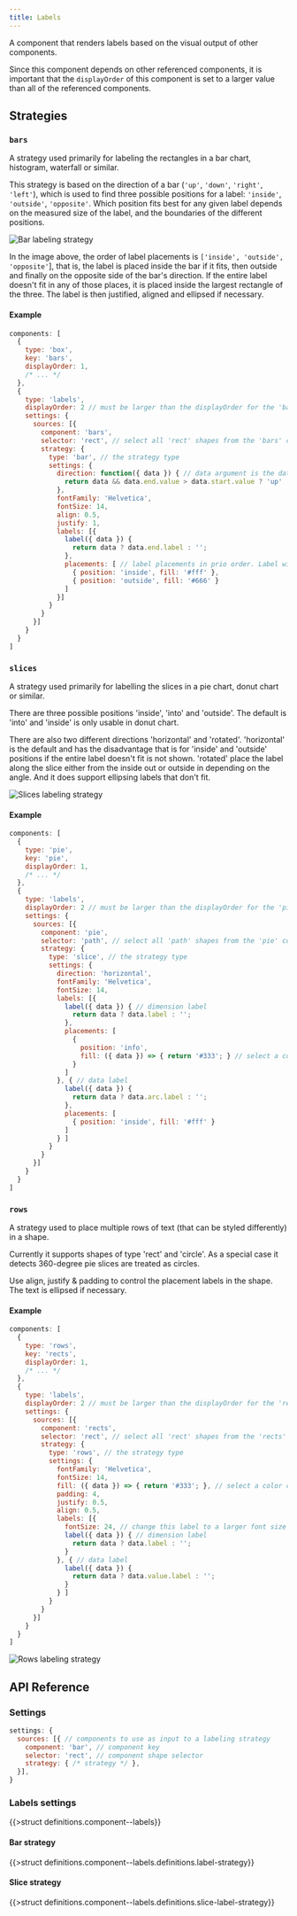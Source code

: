 ```yaml
---
title: Labels
---
```


A component that renders labels based on the visual output of other components.

Since this component depends on other referenced components, it is important that the `displayOrder` of this component is set to a larger value than all of the referenced components.

## Strategies

### `bars`

A strategy used primarily for labeling the rectangles in a bar chart, histogram, waterfall or similar.

This strategy is based on the direction of a bar (`'up'`, `'down'`, `'right'`, `'left'`), which is used to find three possible positions for a label: `'inside'`, `'outside'`, `'opposite'`. Which position fits best for any given label depends on the measured size of the label, and the boundaries of the different positions.

![Bar labeling strategy](/img/bar-labels.png)

In the image above, the order of label placements is `['inside', 'outside', 'opposite'`], that is, the label is placed inside the bar if it fits, then outside and finally on the opposite side of the bar's direction. If the entire label doesn't fit in any of those places, it is placed inside the largest rectangle of the three.
The label is then justified, aligned and ellipsed if necessary.

#### Example

```js
components: [
  {
    type: 'box',
    key: 'bars',
    displayOrder: 1,
    /* ... */
  },
  {
    type: 'labels',
    displayOrder: 2 // must be larger than the displayOrder for the 'bars' component
    settings: {
      sources: [{
        component: 'bars',
        selector: 'rect', // select all 'rect' shapes from the 'bars' component
        strategy: {
          type: 'bar', // the strategy type
          settings: {
            direction: function({ data }) { // data argument is the data bound to the shape in the referenced component
              return data && data.end.value > data.start.value ? 'up' : 'down'
            },
            fontFamily: 'Helvetica',
            fontSize: 14,
            align: 0.5,
            justify: 1,
            labels: [{
              label({ data }) {
                return data ? data.end.label : '';
              },
              placements: [ // label placements in prio order. Label will be placed in the first place it fits into
                { position: 'inside', fill: '#fff' },
                { position: 'outside', fill: '#666' }
              ]
            }]
          }
        }
      }]
    }
  }
]
```

### `slices`

A strategy used primarily for labelling the slices in a pie chart, donut chart or similar.

There are three possible positions 'inside', 'into' and 'outside'.
The default is 'into' and 'inside' is only usable in donut chart.

There are also two different directions 'horizontal' and 'rotated'.
'horizontal' is the default and has the disadvantage that is for 'inside' and 'outside' positions if the entire label doesn't fit is not shown.
'rotated' place the label along the slice either from the inside out or outside in depending on the angle. And it does support ellipsing labels that don't fit.

![Slices labeling strategy](/img/slice-labels.png)

#### Example

```js
components: [
  {
    type: 'pie',
    key: 'pie',
    displayOrder: 1,
    /* ... */
  },
  {
    type: 'labels',
    displayOrder: 2 // must be larger than the displayOrder for the 'pie' component
    settings: {
      sources: [{
        component: 'pie',
        selector: 'path', // select all 'path' shapes from the 'pie' component
        strategy: {
          type: 'slice', // the strategy type
          settings: {
            direction: 'horizontal',
            fontFamily: 'Helvetica',
            fontSize: 14,
            labels: [{
              label({ data }) { // dimension label
                return data ? data.label : '';
              },
              placements: [
                {
                  position: 'info',
                  fill: ({ data }) => { return '#333'; } // select a color contrasting the containing slice
                }
              ]
            }, { // data label
              label({ data }) {
                return data ? data.arc.label : '';
              },
              placements: [
                { position: 'inside', fill: '#fff' }
              ]
            } ]
          }
        }
      }]
    }
  }
]
```

### `rows`

A strategy used to place multiple rows of text (that can be styled differently) in a shape.

Currently it supports shapes of type 'rect' and 'circle'.
As a special case it detects 360-degree pie slices are treated as circles.

Use align, justify & padding to control the placement labels in the shape. The text is ellipsed if necessary.

#### Example

```js
components: [
  {
    type: 'rows',
    key: 'rects',
    displayOrder: 1,
    /* ... */
  },
  {
    type: 'labels',
    displayOrder: 2 // must be larger than the displayOrder for the 'rects' component
    settings: {
      sources: [{
        component: 'rects',
        selector: 'rect', // select all 'rect' shapes from the 'rects'
        strategy: {
          type: 'rows', // the strategy type
          settings: {
            fontFamily: 'Helvetica',
            fontSize: 14,
            fill: ({ data }) => { return '#333'; }, // select a color contrasting the containing shape
            padding: 4,
            justify: 0.5,
            align: 0.5,
            labels: [{
              fontSize: 24, // change this label to a larger font size
              label({ data }) { // dimension label
                return data ? data.label : '';
              }
            }, { // data label
              label({ data }) {
                return data ? data.value.label : '';
              }
            } ]
          }
        }
      }]
    }
  }
]
```

![Rows labeling strategy](/img/rows-labels.png)

## API Reference

### Settings

```js
settings: {
  sources: [{ // components to use as input to a labeling strategy
    component: 'bar', // component key
    selector: 'rect', // component shape selector
    strategy: { /* strategy */ }, 
  }],
}
```

### Labels settings

{{>struct definitions.component--labels}}

#### Bar strategy

{{>struct definitions.component--labels.definitions.label-strategy}}

#### Slice strategy

{{>struct definitions.component--labels.definitions.slice-label-strategy}}
